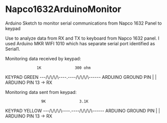 # Napco1632ArduinoMonitor
Arduino Sketch to monitor serial communications from Napco 1632 Panel to keypad

Use to analyze data from RX and TX to keyboard from Napco 1632 panel. I used Arduino MKR WIFI 1010 which has separate serial port identified as Serial1.

Monitoring data received by keypad:

                  1K               300 ohm
KEYPAD GREEN ---/\\/\\/\\/\\----.----/\\/\\/\\/\\------ ARDUINO GROUND PIN 
                            |
                            |
                   ARDUINO PIN 13 -> RX
                   
                   
Monitoring data sent from keypad:

                    9K               3.1K
KEYPAD YELLOW ---/\\/\\/\\/\\----.----/\\/\\/\\/\\------ ARDUINO GROUND PIN 
                            |
                            |
                   ARDUINO PIN 13 -> RX
